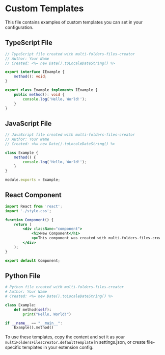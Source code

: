 # Custom Templates

This file contains examples of custom templates you can set in your configuration.

## TypeScript File
```typescript
// TypeScript file created with multi-folders-files-creator
// Author: Your Name
// Created: <%= new Date().toLocaleDateString() %>

export interface IExample {
    method(): void;
}

export class Example implements IExample {
    public method(): void {
        console.log('Hello, World!');
    }
}
```

## JavaScript File
```javascript
// JavaScript file created with multi-folders-files-creator
// Author: Your Name
// Created: <%= new Date().toLocaleDateString() %>

class Example {
    method() {
        console.log('Hello, World!');
    }
}

module.exports = Example;
```

## React Component
```jsx
import React from 'react';
import './style.css';

function Component() {
    return (
        <div className="component">
            <h1>New Component</h1>
            <p>This component was created with multi-folders-files-creator</p>
        </div>
    );
}

export default Component;
```

## Python File
```python
# Python file created with multi-folders-files-creator
# Author: Your Name
# Created: <%= new Date().toLocaleDateString() %>

class Example:
    def method(self):
        print("Hello, World!")

if __name__ == "__main__":
    Example().method()
```

To use these templates, copy the content and set it as your `multiFoldersFilesCreator.defaultTemplate` in settings.json,
or create file-specific templates in your extension config.
